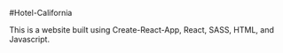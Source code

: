 #Hotel-California

This is a website built using Create-React-App, React, SASS, HTML, and Javascript.
